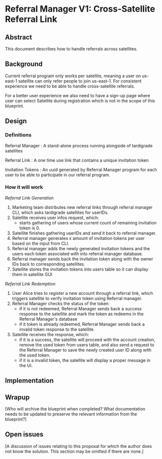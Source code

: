 # Referral Manager V1: Cross-Satellite Referral Link

## Abstract

This document describes how to handle referrals across satellites.

## Background

Current referral program only works per satellite, meaning a user on us-east-1 satellite can only refer people to join us-east-1.
For consistent experience we need to be able to handle cross-satellite referrals.

For a better user experience we also need to have a sign-up page where user can select Satellite during registration which is not in the scope of this blueprint.

## Design

### Definitions

Referral Manager
: A stand-alone process running alongside of tardigrade satellites

Referral Link
: A one time use link that contains a unique invitation token

Invitation Tokens
: An uuid generated by Referral Manager program for each user to be able to participate in our referral program.

### How it will work

_Referral Link Generation_
1. Marketing team distributes new referral links through referral manager CLI, which asks tardigrade satellites for userIDs.
2. Satellite receives user infos request, which:
    - starts gathering of users whose current count of remaining invitation token is 0.
3. Satellite finishes gathering userIDs and send it back to referral manager.
4. Referral manager generates x amount of invitation tokens per user based on the input from CLI.
6. Referral manager adds the newly generated invitation tokens and the users each token associated with into referral manager database.
7. Referral manager sends back the invitation token along with the owner IDs back to corresponding satellites.
8. Satellite stores the invitation tokens into users table so it can display them in satellite GUI

_Referral Link Redemption_
1. User Alice tries to register a new account through a referral link, which triggers satellite to verify invitation token using Referral manager.
2. Referral Manager checks the status of the token:
    - if it is not redeemed, Referral Manager sends back a success response to the satellite and mark the token as redeems in the Referral Manager's database
    - if it token is already redeemed, Referral Manager sends back a invalid token response to the satellite.
3. Satellite receives the response, which:
    - if it is a success, the satellite will proceed with the account creation, remove the used token from users table, and
    also send a request to the Referral Manager to save the newly created user ID along with the used token.
    - if it is a invalid token, the satellite will display a proper message in the UI.

## Implementation

## Wrapup

[Who will archive the blueprint when completed? What documentation needs to be updated to preserve the relevant information from the blueprint?]

## Open issues

[A discussion of issues relating to this proposal for which the author does not
know the solution. This section may be omitted if there are none.]
